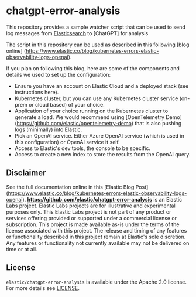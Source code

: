 # chatgpt-error-analysis
This repository provides a sample watcher script that can be used to send log messages from [Elasticsearch](https://github.com/elastic/elasticsearch) to [ChatGPT] for analysis 

The script in this repository can be used as described in this following [blog online] (https://www.elastic.co/blog/kubernetes-errors-elastic-observability-logs-openai). 

If you plan on following this blog, here are some of the components and details we used to set up the configuration:

- Ensure you have an account on Elastic Cloud and a deployed stack (see instructions here).
- Kubernetes cluster, but you can use any Kubernetes cluster service (on-prem or cloud based) of your choice.
- Application of your choice running on the  Kubernetes cluster to generate a load. We would recommend using [OpenTelemetry Demo] (https://github.com/elastic/opentelemetry-demo) that is also pushing logs (minimally) into Elastic.
- Pick an OpenAI service. Either Azure OpenAI service (which is used in this configuration) or OpenAI service it self.
- Access to Elastic's dev tools, the console to be specific.
- Access to create a new index to store the results from the OpenAI query.

## Disclaimer

See the full documentation online in this [Elastic Blog Post] (https://www.elastic.co/blog/kubernetes-errors-elastic-observability-logs-openai). **https://github.com/elastic/chatgpt-error-analysis** is an Elastic Labs project. Elastic Labs projects are for illustrative and experimental purposes only. This Elastic Labs project is not part of any product or services offering provided or supported under a commercial license or subscription. This project is made available as-is under the terms of the license associated with this project.
The release and timing of any features or functionality described in this project remain at Elastic's sole discretion. Any features or functionality not currently available may not be delivered on time or at all.

## License

`elastic/chatgpt-error-analysis` is available under the Apache 2.0 license.
For more details see [LICENSE](https://github.com/elastic/chatgpt-error-analysis/blob/main/LICENSE).



